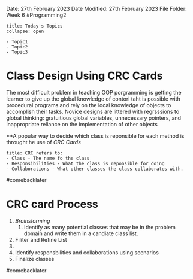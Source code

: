 Date: 27th February 2023
Date Modified: 27th February 2023
File Folder: Week 6
#Programming2 

```ad-abstract
title: Today's Topics
collapse: open

- Topic1
- Topic2
- Topic3

```

# Class Design Using CRC Cards

The most difficult problem in teaching OOP porgramming is getting the learner to give up the global knowledge of contorl taht is possible with procedural programs and rely on the local knowledge of objects to accomplish their tasks. Novice designs are littered with regrsssions to global thinking: gratuitious global variables, unnecessary pointers, and inappropriate reliance on the implementation of other objects

**A popular way to decide which class is reponsible for each method is throught he use of *CRC Cards*

```ad-summary
title: CRC refers to:
- Class - The name fo the class
- Responsibilities - What the class is reponsible for doing
- Collaborations - What other classes the class collaborates with.
```

#comebacklater 

# CRC card Process

1. *Brainstorming*
	1. Identify as many potential classes that may be in the problem domain and write them in a candiate class list.
2. Filiter and Refine List
3. 
4. Identify responsbilities and collaborations using scenarios
5. Finalize classes

#comebacklater 